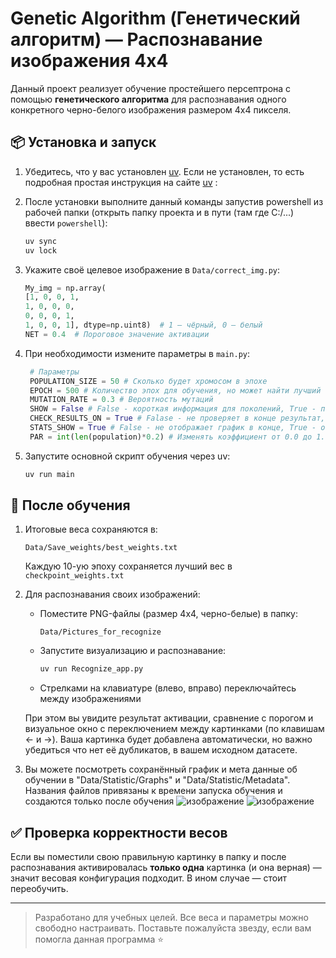 # Genetic Algorithm (Генетический алгоритм) — Распознавание изображения 4x4

Данный проект реализует обучение простейшего персептрона с помощью **генетического алгоритма** для распознавания одного конкретного черно-белого изображения размером 4x4 пикселя.

## 📦 Установка и запуск

1. Убедитесь, что у вас установлен [uv](https://github.com/astral-sh/uv). Если не установлен, то есть подробная простая инструкция на сайте [uv](https://docs.astral.sh/uv/getting-started/installation/) :

2. После установки выполните данный команды запустив powershell из рабочей папки (открыть папку проекта и в пути (там где C:/...) ввести `powershell`):
    ```bash
    uv sync
    uv lock
    ```

3. Укажите своё целевое изображение в `Data/correct_img.py`:
    ```python
    My_img = np.array(
   [1, 0, 0, 1,
    1, 0, 0, 0,
    0, 0, 0, 1,
    1, 0, 0, 1], dtype=np.uint8)  # 1 — чёрный, 0 — белый
    NET = 0.4  # Пороговое значение активации
    ```

4. При необходимости измените параметры в `main.py`:
   ```python
    # Параметры
    POPULATION_SIZE = 50 # Сколько будет хромосом в эпохе
    EPOCH = 500 # Количество эпох для обучения, но может найти лучший вес раньше и остановит обучение
    MUTATION_RATE = 0.3 # Вероятность мутаций
    SHOW = False # False - короткая информация для поколений, True - подробная информация для поколений
    CHECK_RESULTS_ON = True # Falase - не проверяет в конце результат, True - идёт проверка веса на идеальность
    STATS_SHOW = True # False - не отображает график в конце, True - отображает график обучения в конце. Если True, то не забудьте закрыть окно с графиком для окончания работы программы
    PAR = int(len(population)*0.2) # Изменять коэффициент от 0.0 до 1.0. Определяет сколько процентов популяции будет скрещиваться
    ```

5. Запустите основной скрипт обучения через uv:
    ```bash
    uv run main
    ```

## 🧠 После обучения

1. Итоговые веса сохраняются в:
    ```
    Data/Save_weights/best_weights.txt
    ```
    Каждую 10-ую эпоху сохраняется лучший вес в `checkpoint_weights.txt`

2. Для распознавания своих изображений:
    - Поместите PNG-файлы (размер 4x4, черно-белые) в папку:
        ```
        Data/Pictures_for_recognize
        ```
    - Запустите визуализацию и распознавание:
        ```bash
        uv run Recognize_app.py
        ```
    - Стрелками на клавиатуре (влево, вправо) переключайтесь между изображениями

    При этом вы увидите результат активации, сравнение с порогом и визуальное окно с переключением между картинками (по клавишам ← и →).
    Ваша картинка будет добавлена автоматически, но важно убедиться что нет её дубликатов, в вашем исходном датасете.
 
 3. Вы можете посмотреть сохранённый график и мета данные об обучении в "Data/Statistic/Graphs" и "Data/Statistic/Metadata". Названия файлов привязаны к времени запуска обучения и создаются только после обучения
 ![изображение](https://github.com/user-attachments/assets/1c23413e-8d71-4b5b-bb14-9a80f365b589)
 ![изображение](https://github.com/user-attachments/assets/92d64830-4e77-4a88-9e33-2dcf446c20a6)

 

## ✅ Проверка корректности весов

Если вы поместили свою правильную картинку в папку и после распознавания активировалась **только одна** картинка (и она верная) — значит весовая конфигурация подходит. В ином случае — стоит переобучить.

---

> Разработано для учебных целей. Все веса и параметры можно свободно настраивать. Поставьте пожалуйста звезду, если вам помогла данная программа ⭐
